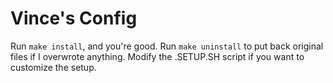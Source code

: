 # Vince's Config

Run `make install`, and you're good. Run `make uninstall` to put back original
files if I overwrote anything. Modify the .SETUP.SH script if you want to
customize the setup.
